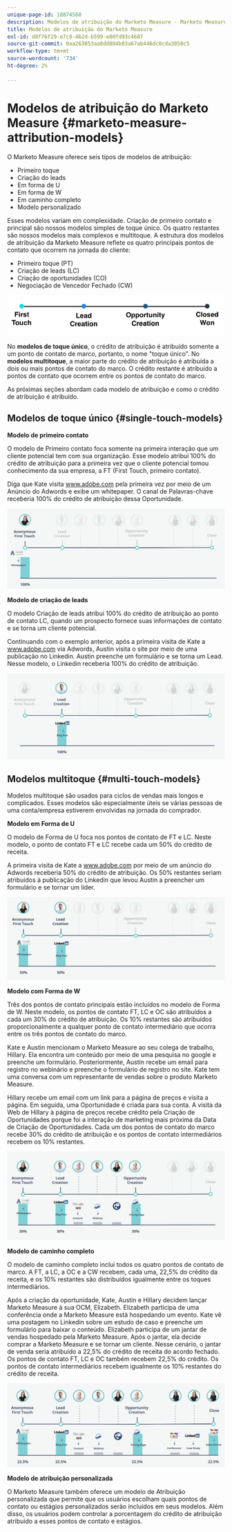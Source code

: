 ```yaml
---
unique-page-id: 18874568
description: Modelos de atribuição do Marketo Measure - Marketo Measure - Documentação do produto
title: Modelos de atribuição do Marketo Measure
exl-id: d8f76f29-e7c9-4b2d-b599-e80fd93c4687
source-git-commit: 0aa263053aa8dd804b03a67ab446dc0cda3850c5
workflow-type: tm+mt
source-wordcount: '734'
ht-degree: 2%

---
```


# Modelos de atribuição do Marketo Measure {#marketo-measure-attribution-models}

O Marketo Measure oferece seis tipos de modelos de atribuição:

* Primeiro toque
* Criação do leads
* Em forma de U
* Em forma de W
* Em caminho completo
* Modelo personalizado

Esses modelos variam em complexidade. Criação de primeiro contato e principal são nossos modelos simples de toque único. Os quatro restantes são nossos modelos mais complexos e multitoque. A estrutura dos modelos de atribuição da Marketo Measure reflete os quatro principais pontos de contato que ocorrem na jornada do cliente:

* Primeiro toque (PT)
* Criação de leads (LC)
* Criação de oportunidades (CO)
* Negociação de Vencedor Fechado (CW)

![](assets/1-1.png)

No **modelos de toque único**, o crédito de atribuição é atribuído somente a um ponto de contato de marco, portanto, o nome &quot;toque único&quot;.
No **modelos multitoque**, a maior parte do crédito de atribuição é atribuída a dois ou mais pontos de contato do marco. O crédito restante é atribuído a pontos de contato que ocorrem entre os pontos de contato do marco.

As próximas seções abordam cada modelo de atribuição e como o crédito de atribuição é atribuído.

## Modelos de toque único {#single-touch-models}

**Modelo de primeiro contato**

O modelo de Primeiro contato foca somente na primeira interação que um cliente potencial tem com sua organização. Esse modelo atribui 100% do crédito de atribuição para a primeira vez que o cliente potencial tomou conhecimento da sua empresa, a FT (First Touch, primeiro contato).

Diga que Kate visita www.adobe.com pela primeira vez por meio de um Anúncio do Adwords e exibe um whitepaper. O canal de Palavras-chave receberia 100% do crédito de atribuição dessa Oportunidade.

![](assets/2.png)

**Modelo de criação de leads**

O modelo Criação de leads atribui 100% do crédito de atribuição ao ponto de contato LC, quando um prospecto fornece suas informações de contato e se torna um cliente potencial.

Continuando com o exemplo anterior, após a primeira visita de Kate a www.adobe.com via Adwords, Austin visita o site por meio de uma publicação no Linkedin. Austin preenche um formulário e se torna um Lead. Nesse modelo, o Linkedin receberia 100% do crédito de atribuição.

![](assets/3.png)

## Modelos multitoque {#multi-touch-models}

Modelos multitoque são usados para ciclos de vendas mais longos e complicados. Esses modelos são especialmente úteis se várias pessoas de uma conta/empresa estiverem envolvidas na jornada do comprador.

**Modelo em Forma de U**

O modelo de Forma de U foca nos pontos de contato de FT e LC. Neste modelo, o ponto de contato FT e LC recebe cada um 50% do crédito de receita.

A primeira visita de Kate a www.adobe.com por meio de um anúncio do Adwords receberia 50% do crédito de atribuição. Os 50% restantes seriam atribuídos à publicação do Linkedin que levou Austin a preencher um formulário e se tornar um líder.

![](assets/4.png)

**Modelo com Forma de W**

Três dos pontos de contato principais estão incluídos no modelo de Forma de W. Neste modelo, os pontos de contato FT, LC e OC são atribuídos a cada um 30% do crédito de atribuição. Os 10% restantes são atribuídos proporcionalmente a qualquer ponto de contato intermediário que ocorra entre os três pontos de contato do marco.

Kate e Austin mencionam o Marketo Measure ao seu colega de trabalho, Hillary. Ela encontra um conteúdo por meio de uma pesquisa no google e preenche um formulário. Posteriormente, Austin recebe um email para registro no webinário e preenche o formulário de registro no site. Kate tem uma conversa com um representante de vendas sobre o produto Marketo Measure.

Hillary recebe um email com um link para a página de preços e visita a página. Em seguida, uma Oportunidade é criada para sua conta. A visita da Web de Hillary à página de preços recebe crédito pela Criação de Oportunidades porque foi a interação de marketing mais próxima da Data de Criação de Oportunidades. Cada um dos pontos de contato do marco recebe 30% do crédito de atribuição e os pontos de contato intermediários recebem os 10% restantes.

![](assets/5.png)

**Modelo de caminho completo**

O modelo de caminho completo inclui todos os quatro pontos de contato de marco. A FT, a LC, a OC e a CW recebem, cada uma, 22,5% do crédito da receita, e os 10% restantes são distribuídos igualmente entre os toques intermediários.

Após a criação da oportunidade, Kate, Austin e Hillary decidem lançar Marketo Measure à sua OCM, Elizabeth. Elizabeth participa de uma conferência onde a Marketo Measure está hospedando um evento. Kate vê uma postagem no Linkedin sobre um estudo de caso e preenche um formulário para baixar o conteúdo. Elizabeth participa de um jantar de vendas hospedado pela Marketo Measure. Após o jantar, ela decide comprar a Marketo Measure e se tornar um cliente. Nesse cenário, o jantar de venda seria atribuído a 22,5% do crédito de receita do acordo fechado. Os pontos de contato FT, LC e OC também recebem 22,5% do crédito. Os pontos de contato intermediários recebem igualmente os 10% restantes do crédito de receita.

![](assets/6.png)

**Modelo de atribuição personalizada**

O Marketo Measure também oferece um modelo de Atribuição personalizada que permite que os usuários escolham quais pontos de contato ou estágios personalizados serão incluídos em seus modelos. Além disso, os usuários podem controlar a porcentagem do crédito de atribuição atribuído a esses pontos de contato e estágios.
